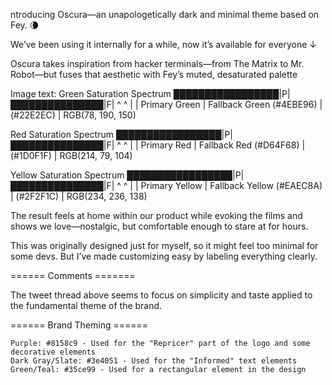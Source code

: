 ntroducing Oscura—an unapologetically dark and minimal theme based on Fey. 🌘

We’ve been using it internally for a while, now it’s available for everyone ↓

Oscura takes inspiration from hacker terminals—from The Matrix to Mr. Robot—but fuses that aesthetic with Fey’s muted, desaturated palette

Image text: 
Green Saturation Spectrum
█████████████████|P|███████████████|F|
                 ^                 ^
                 |                 |
Primary Green    |                 Fallback Green
(#4EBE96)       |                 (#22E2EC)
                 |
                 RGB(78, 190, 150)

Red Saturation Spectrum
█████████████████|P|███████████████|F|
                 ^                 ^
                 |                 |
Primary Red      |                 Fallback Red
(#D64F68)       |                 (#1D0F1F)
                 |
                 RGB(214, 79, 104)

Yellow Saturation Spectrum
█████████████████|P|███████████████|F|
                 ^                 ^
                 |                 |
Primary Yellow   |                 Fallback Yellow
(#EAEC8A)       |                 (#2F2F1C)
                 |
                 RGB(234, 236, 138)


The result feels at home within our product while evoking the films and shows we love—nostalgic, but comfortable enough to stare at for hours.

This was originally designed just for myself, so it might feel too minimal for some devs. But I’ve made customizing easy by labeling everything clearly.

====== Comments =======

The tweet thread above seems to focus on simplicity and taste applied to the fundamental theme of the brand. 


====== Brand Theming ======

    Purple: #8158c9 - Used for the "Repricer" part of the logo and some decorative elements
    Dark Gray/Slate: #3e4051 - Used for the "Informed" text elements
    Green/Teal: #35ce99 - Used for a rectangular element in the design
